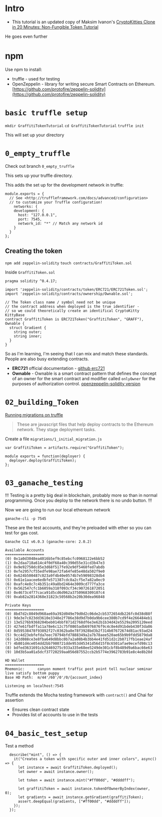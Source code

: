 # Intro

* This tutorial is an updated copy of Maksim Ivanon's [CryptoKitties Clone in 20 Minutes: Non-Fungible Token Tutorial](https://maksimivanov.com/posts/gradient-coin-tutorial/)

He goes even further 


# npm 

Use npm to install:

* truffle - used for testing
* OpenZeppelin - library for writing secure Smart Contracts on Ethereum. [https://github.com/protofire/zeppelin-solidity](https://github.com/protofire/zeppelin-solidity)

# `basic truffle setup`

`mkdir GraffitiTokenTutorial`
`cd GraffitiTokenTutorial`
`truffle init`

This will set up your directory

# `0_empty_truffle`

Check out branch `0_empty_truffle`

This sets up your truffle directory. 


This adds the set up for the development network in truffle:

```
module.exports = {
  // See <http://truffleframework.com/docs/advanced/configuration>
  // to customize your Truffle configuration!
    networks: {
    development: {
      host: "127.0.0.1",
      port: 7545,
      network_id: "*" // Match any network id
    }
  }
};
```

## Creating the token

`npm add zeppelin-solidity`
`touch contracts/GraffitiToken.sol`


Inside `GraffitiToken.sol`


```
pragma solidity ^0.4.17;

import 'zeppelin-solidity/contracts/token/ERC721/ERC721Token.sol';
import 'zeppelin-solidity/contracts/ownership/Ownable.sol';

// The Token class name / symbol need not be unique
// the contract address when deployed is the true identifier -
// so we could theoretically create an identifical CryptoKitty KittyBase
contract GraffitiToken is ERC721Token("GraffitiToken", "GRAFF"), Ownable {
  struct Gradient {
    string outer;
    string inner;
  }
}
```

So as I'm learning, I'm seeing that I can mix and match these standards. People are also busy extending contracts.

* __ERC721__ official documentation - [github erc721](https://github.com/ethereum/EIPs/blob/master/EIPS/eip-721.md)
* __Ownable__ - Ownable is a smart contract pattern that defines the concept of an owner for the smart contract and modifier called `onlyOwner` for the purposes of authorization control. [openzeppelin-solidity version](https://github.com/OpenZeppelin/openzeppelin-solidity/blob/master/contracts/ownership/Ownable.sol)


# `02_building_Token`

[Running migrations on truffle](https://truffleframework.com/docs/truffle/getting-started/running-migrations)

> These are javascript files that help deploy contracts to the Ethereum network. They stage deployment tasks.

Create a file `migrations/1_initial_migration.js`

```
var GraffitiToken = artifacts.require("GraffitiToken");

module exports = function(deployer) {
  deployer.deploy(GraffitiToken);
};
```


# `03_ganache_testing`

!!! Testing is a pretty big deal in blockchain, probably more so than in normal programming. Once you deploy to the network there is no undo button. !!!

Now we are going to run our local ethereum network

`ganache-cli -p 7545`


These are the test accounts, and they're preloaded with ether so you can test for gas cost.

```
Ganache CLI v6.0.3 (ganache-core: 2.0.2)

Available Accounts
==================
(0) 0x1a0d3048ea4016b5ef9c85ebcfc0968122e6bb52
(1) 0x2daa718a614c4f0df68a40c390d55e31cd3b47e3
(2) 0x9e92750dc85e3d68f517fe92e9df5460fed7abdb
(3) 0xfe2957cf55edfe98ae72fa64fe85e48da502f9e0
(4) 0x624b500487c023a9f4b40e0574b7e59098328db4
(5) 0x61e1aacee6edbfe571387cdc8a2cf5e7a82a0ec9
(6) 0xafc4e8c7c4b351c49a8bd2464e3009cd777fa3ce
(7) 0x562547cfc1b6059a318f093cf34c907261872051
(8) 0x4673c4f77caca91d5cd6d962a3750968309107c4
(9) 0xab82a2814368e31823c50568b2e20b30dea96848

Private Keys
==================
(0) 8bd7d2c8049d968ae69a392d049e79d0d2c06de2cb5372654db226fc0d38d88f
(1) 9de3e7c823dd3610e3348e2f786e38d9d7b0da9b6cee380b7cd9f4e266484eb1
(2) 13e5276b9368204beb014bbf871d2768df6e3e62b1b34d42e5529a2095120eed
(3) 427e61fbdffa11a78e6c12c75f0865adb6976876f9c4c8e4d91bdeb430f3da86
(4) 8d59538478f93892f27c0362ba8e78f3928bd3b2f314b07672674d81ac93ad24
(5) 9cc4d23ebfefda7eec78794bfd7888349a2a7b78aee520ae65b9b9fdd5879da8
(6) 142d088ce3e8fba649d8bbc0b7a2a08b4b3bb4e41fd51d2c2b0717fb1eae24af
(7) 4b801d4ce054dd2bb7980721dde953d45341d56d15f8c6501afae9ecefd98c13
(8) bdfed3631691cb26469275c933a335e68ee5249de301cbf8b489d9a6bac66e63
(9) 10d3b5aa01a5dcf37720259aa056d87552ccb2b5774e3962783b91e8c4e8b28d

HD Wallet
==================
Mnemonic:      canyon moment traffic post point tell nuclear seminar live satisfy bottom puppy
Base HD Path:  m/44'/60'/0'/0/{account_index}

Listening on localhost:7545
```

Truffle extends the Mocha testing framework with `contract()` and Chai for assertion

* Ensures clean contract state
* Provides list of accounts to use in the tests

# `04_basic_test_setup`



Test a method

```
  describe("mint", () => {
    it("Creates a token with specific outer and inner colors", async() => {
      let instance = await GraffitiToken.deployed();
      let owner = await instance.owner();

      let token = await instance.mint("#ff00dd", "#ddddff");

      let graffitiToken = await instance.tokenOfOwnerByIndex(owner, 0);
      let gradients = await instance.getGradient(graffitiToken);
      assert.deepEqual(gradients, ["#ff00dd", "#ddddff"]);
    });
  });
```

